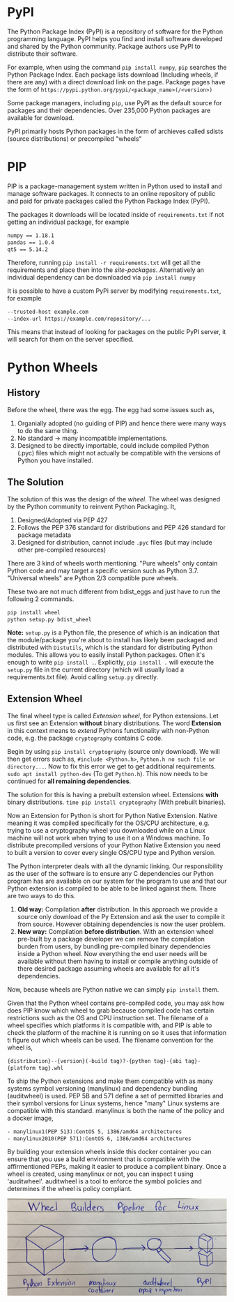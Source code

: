 # PyPI

The Python Package Index (PyPI) is a repository of software for the Python programming language. PyPI helps you find and install software developed and shared by the Python community. Package authors use PyPI to distribute their software.

For example, when using the command `pip install numpy`, `pip` searches the Python Package Index. Each package lists download (Including wheels, if there are any) with a direct download link on the page. Package pages have the form of `https://pypi.python.org/pypi/<package_name>(/<version>)`

Some package managers, including `pip`, use PyPI as the default source for packages and their dependencies. Over 235,000 Python packages are available for download.

PyPI primarily hosts Python packages in the form of archieves called sdists (source distributions) or precompiled "wheels"

# PIP

PIP is a package-management system written in Python used to install and manage software packages. It connects to an online repository of public and paid for private packages called the Python Package Index (PyPI).

The packages it downloads will be located inside of `requirements.txt` if not getting an individual package, for example

```
numpy == 1.18.1
pandas == 1.0.4
qt5 == 5.14.2
```

Therefore, running `pip install -r requirements.txt` will get all the requirements and place then into the *site-packages*. Alternatively an individual dependency can be downloaded via `pip install numpy`

It is possible to have a custom PyPi server by modifying `requirements.txt`, for example

```
--trusted-host example.com
--index-url https://example.com/repository/...
```

This means that instead of looking for packages on the public PyPI server, it will search for them on the server specified.

# Python Wheels

## History

Before the wheel, there was the egg. The egg had some issues such as,

1. Organially adopted (no guiding of PIP) and hence there were many ways to do the same thing.
2. No standard -> many incompatible implementations.
3. Designed to be directly importable, could include compiled Python (.pyc) files which might not actually be compatible with the versions of Python you have installed.

## The Solution

The solution of this was the design of the *wheel*. The wheel was designed by the Python community to reinvent Python Packaging. It,

1. Designed/Adopted via PEP 427
2. Follows the PEP 376 standard for distributions and PEP 426 standard for package metadata
3. Designed for distribution, cannot include `.pyc` files (but may include other pre-compiled resources)

There are 3 kind of wheels worth mentioning. "Pure wheels" only contain Python code and may target a specific version such as Python 3.7. "Universal wheels" are Python 2/3 compatible pure wheels.

These two are not much different from bdist_eggs and just have to run the following 2 commands.

```
pip install wheel
python setup.py bdist_wheel
```

**Note:** `setup.py` is a Python file, the presence of which is an indication that the module/package you're about to install has likely been packaged and distributed with `Distutils`, which is the standard for distributing Python modules. This allows you to easily install Python packages. Often it's enough to write `pip install .`. Explicitly, `pip install .` will execute the `setup.py` file in the current directory (which will usually load a requirements.txt file). Avoid calling `setup.py` directly.


## Extension Wheel

The final wheel type is called *Extension wheel*, for Python extensions. Let us first see an Extension **without** binary distributions. The word **Extension** in this context means to *extend* Pythons functionality with non-Python code, e.g. the package `cryptography` contains C code.

Begin by using `pip install cryptography` (source only download). We will then get errors such as, `#include <Python.h>`, `Python.h no such file or directory...`. Now to fix this error we get to get additional requirements. `sudo apt install python-dev` (To get `Python.h`). This now needs to be continued for **all remaining dependencies**.

The solution for this is having a prebuilt extension wheel. Extensions **with** binary distributions. `time pip install cryptography` (With prebuilt binaries).

Now an Extension for Python is short for Python Native Extension. Native meaning it was compiled specifically for the OS/CPU architecture, e.g. trying to use a cryptography wheel you downloaded while on a Linux machine will not work when trying to use it on a Windows machine. To distribute precompiled versions of your Python Native Extension you need to built a version to cover every single OS/CPU type and Python version.

The Python interpreter deals with all the dynamic linking. Our responsibility as the user of the software is to ensure any C dependencies our Python program has are available on our system for the program to use and that our Python extension is compiled to be able to be linked against them. There are two ways to do this.

1. **Old way:** Compilation **after** distribution. In this approach we provide a source only download of the Py Extension and ask the user to compile it from source. However obtaining dependencies is now the user problem.
2. **New way:** Compilation **before distribution**. With an extension wheel pre-built by a package developer we can remove the compilation burden from users, by bundling pre-compiled binary dependencies inside a Python wheel. Now everything the end user needs will be available without them having to install or compile anything outside of there desired package assuming wheels are available for all it's dependencies.

Now, because wheels are Python native we can simply `pip install` them.

Given that the Python wheel contains pre-compiled code, you may ask how does PIP know which wheel to grab because compiled code has certain restrictions such as the OS and CPU instruction set. The filename of a wheel specifies which platforms it is compatible with, and PIP is able to check the platform of the machine it is running on so it uses that information ti figure out which wheels can be used. The filename convention for the wheel is,

```
{distribution}--{version}(-build tag)?-{python tag}-{abi tag}-{platform tag}.whl
```

To ship the Python extensions and make them compatible with as many systems symbol versioning (manylinux) and dependency bundling (auditwheel) is used. PEP 5B and 571 define a set of permitted libraries and their symbol versions for Linux systems, hence "many" Linux systems are compatible with this standard. manylinux is both the name of the policy and a docker image,

```
- manylinux1(PEP 513):CentOS 5, i386/amd64 architectures
- manylinux2010(PEP 571):CentOS 6, i386/amd64 architectures
```

By building your extension wheels inside this docker container you can ensure that you use a build environment that is compatible with the affirmentioned PEPs, making it easier to produce a complient binary. Once a wheel is created, using manylinux or not, you can inspect t using 'auditwheel'. auditwheel is a tool to enforce the symbol policies and determines if the wheel is policy compliant.

![](./images/PyPI_1.png)
